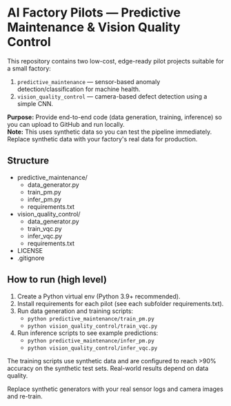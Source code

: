 
# AI Factory Pilots — Predictive Maintenance & Vision Quality Control

This repository contains two low-cost, edge-ready pilot projects suitable for a small factory:
1. `predictive_maintenance` — sensor-based anomaly detection/classification for machine health.
2. `vision_quality_control` — camera-based defect detection using a simple CNN.

**Purpose:** Provide end-to-end code (data generation, training, inference) so you can upload to GitHub and run locally.  
**Note:** This uses synthetic data so you can test the pipeline immediately. Replace synthetic data with your factory's real data for production.

## Structure
- predictive_maintenance/
  - data_generator.py
  - train_pm.py
  - infer_pm.py
  - requirements.txt
- vision_quality_control/
  - data_generator.py
  - train_vqc.py
  - infer_vqc.py
  - requirements.txt
- LICENSE
- .gitignore

## How to run (high level)
1. Create a Python virtual env (Python 3.9+ recommended).
2. Install requirements for each pilot (see each subfolder requirements.txt).
3. Run data generation and training scripts:
   - `python predictive_maintenance/train_pm.py`
   - `python vision_quality_control/train_vqc.py`
4. Run inference scripts to see example predictions:
   - `python predictive_maintenance/infer_pm.py`
   - `python vision_quality_control/infer_vqc.py`

The training scripts use synthetic data and are configured to reach >90% accuracy on the synthetic test sets. Real-world results depend on data quality.

Replace synthetic generators with your real sensor logs and camera images and re-train.


